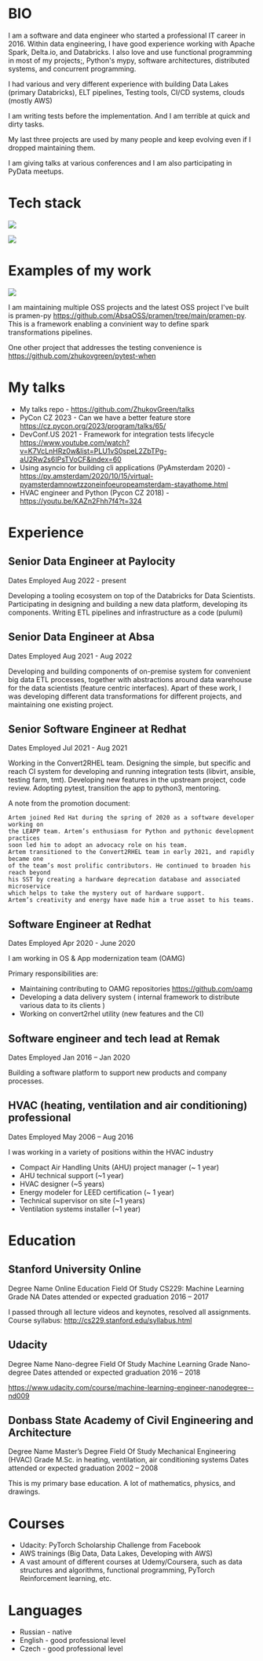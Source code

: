 # BIO

I am a software and data engineer who started a professional IT career in 2016.
Within data engineering, I have good experience working with
Apache Spark, Delta.io, and Databricks. I also love and use functional 
programming in most of my projects;, Python's mypy, software architectures, 
distributed systems, and concurrent programming.

I had various and very different experience with building Data Lakes
(primary Databricks), ELT pipelines, Testing tools, CI/CD systems, 
clouds (mostly AWS)

I am writing tests before the implementation. And I am
terrible at quick and dirty tasks. 

My last three projects are used by many people and keep evolving even if I 
dropped maintaining them.

I am giving talks at various conferences and I am also participating in 
PyData meetups.

# Tech stack

![](https://github-readme-stats.vercel.app/api/top-langs/?username=zhukovgreen&hide=Jupyter%20Notebook,HTML&layout=compact&count_private=true&theme=vue)

![](https://github-readme-stats.vercel.app/api?username=zhukovgreen&show_icons=true&include_all_commits=true&count_private=true&theme=vue)


# Examples of my work

<img src="https://ghchart.rshah.org/zhukovgreen"/>

I am maintaining multiple OSS projects and the latest OSS project
I've built is pramen-py <https://github.com/AbsaOSS/pramen/tree/main/pramen-py>.
This is a framework enabling a convinient way to define spark transformations
pipelines.

One other project that addresses the testing convenience is 
<https://github.com/zhukovgreen/pytest-when> 

# My talks

- My talks repo - <https://github.com/ZhukovGreen/talks>
- PyCon CZ 2023 - Can we have a better feature store
<https://cz.pycon.org/2023/program/talks/65/>
- DevConf.US 2021 - Framework for integration tests lifecycle 
<https://www.youtube.com/watch?v=K7VcLnHRz0w&list=PLU1vS0speL2ZbTPg-aU2Rw2s6IPsTVoCF&index=60>
- Using asyncio for building cli applications (PyAmsterdam 2020) - 
<https://py.amsterdam/2020/10/15/virtual-pyamsterdamnowtzzoneinfoeuropeamsterdam-stayathome.html>
- HVAC engineer and Python (Pycon CZ 2018) - <https://youtu.be/KAZn2Fhh7f4?t=324>


# Experience

## Senior Data Engineer at Paylocity

Dates Employed Aug 2022 - present

Developing a tooling ecosystem on top of the Databricks for Data Scientists.
Participating in designing and building a new data platform, 
developing its components.
Writing ETL pipelines and infrastructure as a code (pulumi)

## Senior Data Engineer at Absa

Dates Employed Aug 2021 - Aug 2022

Developing and building components of on-premise system for convenient big 
data ETL processes, together with abstractions around data warehouse for the 
data scientists (feature centric interfaces).
Apart of these work, I was developing different data transformations for 
different projects, and maintaining one existing project.

## Senior Software Engineer at Redhat

Dates Employed Jul 2021 - Aug 2021

Working in the Convert2RHEL team. Designing the simple, but specific and reach
CI system for developing and running integration tests 
(libvirt, ansible, testing farm, tmt). 
Developing new features in the upstream project, code review. Adopting pytest,
transition the app to python3, mentoring.

A note from the promotion document:

```
Artem joined Red Hat during the spring of 2020 as a software developer working on
the LEAPP team. Artem’s enthusiasm for Python and pythonic development practices 
soon led him to adopt an advocacy role on his team. 
Artem transitioned to the Convert2RHEL team in early 2021, and rapidly became one
of the team’s most prolific contributors. He continued to broaden his reach beyond 
his SST by creating a hardware deprecation database and associated microservice 
which helps to take the mystery out of hardware support. 
Artem’s creativity and energy have made him a true asset to his teams.
```

## Software Engineer at Redhat

Dates Employed Apr 2020 - June 2020

I am working in OS & App modernization team (OAMG)

Primary responsibilities are:
- Maintaining contributing to OAMG repositories <https://github.com/oamg>
- Developing a data delivery system (
    internal framework to distribute various data to its clients
  )
- Working on convert2rhel utility (new features and the CI)


## Software engineer and tech lead at Remak

Dates Employed Jan 2016 – Jan 2020

Building a software platform to support new products and company processes.


## HVAC (heating, ventilation and air conditioning) professional

Dates Employed May 2006 – Aug 2016

I was working in a variety of positions within the HVAC industry
- Compact Air Handling Units (AHU) project manager (~ 1 year)
- AHU technical support (~1 year)
- HVAC designer (~5 years)
- Energy modeler for LEED certification (~ 1 year)
- Technical supervisor on site (~1 years)
- Ventilation systems installer (~1 year)

# Education

## Stanford University Online

Degree Name Online Education
Field Of Study CS229: Machine Learning
Grade NA
Dates attended or expected graduation 2016 – 2017

I passed through all lecture videos and keynotes, resolved all assignments.
Course syllabus: <http://cs229.stanford.edu/syllabus.html>

## Udacity

Degree Name Nano-degree
Field Of Study Machine Learning
Grade Nano-degree
Dates attended or expected graduation 2016 – 2018

<https://www.udacity.com/course/machine-learning-engineer-nanodegree--nd009>


## Donbass State Academy of Civil Engineering and Architecture

Degree Name Master’s Degree
Field Of Study Mechanical Engineering (HVAC)
Grade M.Sc. in heating, ventilation, air conditioning systems
Dates attended or expected graduation 2002 – 2008

This is my primary base education. A lot of mathematics, physics, and drawings.


# Courses

- Udacity: PyTorch Scholarship Challenge from Facebook
- AWS trainings (Big Data, Data Lakes, Developing with AWS)
- A vast amount of different courses at Udemy/Coursera, such as data structures and
  algorithms, functional programming, PyTorch Reinforcement learning, etc.

# Languages
- Russian - native
- English - good professional level
- Czech - good professional level
